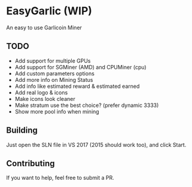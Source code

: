 ﻿# EasyGarlic (WIP)
An easy to use Garlicoin Miner

## TODO
- Add support for multiple GPUs
- Add support for SGMiner (AMD) and CPUMiner (cpu)
- Add custom parameters options
- Add more info on Mining Status
- Add info like estimated reward & estimated earned
- Add real logo & icons
- Make icons look cleaner
- Make stratum use the best choice? (prefer dynamic 3333)
- Show more pool info when mining

## Building
Just open the SLN file in VS 2017 (2015 should work too), and click Start.

## Contributing
If you want to help, feel free to submit a PR.